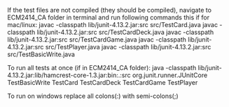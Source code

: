If the test files are not compiled (they should be compiled), navigate to ECM2414_CA folder in terminal and run following commands this if for mac/linux:
javac -classpath lib/junit-4.13.2.jar:src src/TestCard.java
javac -classpath lib/junit-4.13.2.jar:src src/TestCardDeck.java
javac -classpath lib/junit-4.13.2.jar:src src/TestCardGame.java
javac -classpath lib/junit-4.13.2.jar:src src/TestPlayer.java
javac -classpath lib/junit-4.13.2.jar:src src/TestBasicWrite.java

To run all tests at once (if in ECM2414_CA folder):
java -classpath lib/junit-4.13.2.jar:lib/hamcrest-core-1.3.jar:bin:.:src org.junit.runner.JUnitCore TestBasicWrite TestCard TestCardDeck TestCardGame TestPlayer

To run on windows replace all colons(:) with semi-colons(;)
